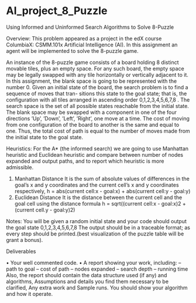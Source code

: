 # AI_project_8_Puzzle
Using Informed and Uninformed Search Algorithms to Solve 8-Puzzle

Overview:
This problem appeared as a project in the edX course ColumbiaX: CSMM.101x Artificial 
Intelligence (AI). In this assignment an agent will be implemented to solve the 8-puzzle 
game. 

An instance of the 8-puzzle game consists of a board holding 8 distinct movable tiles, plus 
an empty space. For any such board, the empty space may be legally swapped with any tile 
horizontally or vertically adjacent to it. In this assignment, the blank space is going to be 
represented with the number 0. 
Given an initial state of the board, the search problem is to find a sequence of moves that tran- 
sitions this state to the goal state; that is, the configuration with all tiles arranged in ascending 
order 0,1,2,3,4,5,6,7,8 . 
The search space is the set of all possible states reachable from the initial state. The blank 
space may be swapped with a component in one of the four directions ’Up’, ’Down’, ’Left’, 
’Right’, one move at a time. The cost of moving from one configuration of the board to another 
is the same and equal to one. Thus, the total cost of path is equal to the number of moves 
made from the initial state to the goal state. 

Heuristics:
For the A* (the informed search) we are going to use Manhattan heuristic and Euclidean 
heuristic and compare between number of nodes expanded and output paths, and to report 
which heuristic is more admissible. 
1. Manhattan Distance
It is the sum of absolute values of differences in the goal’s x and y coordinates and 
the current cell’s x and y coordinates respectively, 
h = abs(current cell:x - goal:x) + abs(current cell:y - goal:y) 
3. Euclidean Distance 
It is the distance between the current cell and the goal cell using the distance formula 
h = sqrt((current cell:x - goal:x)2 + (current cell.y - goal:y)2)
 
Notes: 
You will be given a random initial state and your code should output the goal state 0,1,2,3,4,5,6,7,8 
The output should be in a traceable format; as every step should be printed.(best visualization 
of the puzzle table will be grant a bonus). 

Deliverables 

• Your well commented code. 
• A report showing your work, 
including: – path to goal – cost of path – nodes expanded – search depth – running time 
Also, the report should contain the data structure used (if any) and algorithms, Assumptions 
and details you find them necessary to be clarified, Any extra work and Sample runs. You 
should show your algorithm and how it operate.
